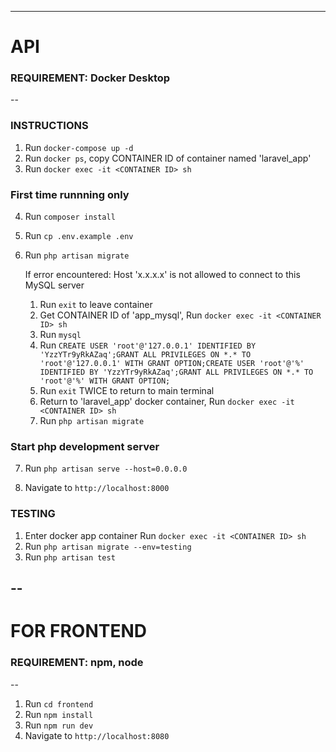 
---
# API #
### REQUIREMENT: Docker Desktop
--
### INSTRUCTIONS
1. Run `docker-compose up -d`
2. Run `docker ps`, copy CONTAINER ID of container named 'laravel_app'
3. Run `docker exec -it <CONTAINER ID> sh`

### First time runnning only
4. Run `composer install`
5. Run `cp .env.example .env`
6. Run `php artisan migrate`

    If error encountered: Host 'x.x.x.x' is not allowed to connect to this MySQL server

    1. Run `exit` to leave container
    2. Get CONTAINER ID of 'app_mysql', Run `docker exec -it <CONTAINER ID> sh`
    3. Run `mysql`
    4. Run `CREATE USER 'root'@'127.0.0.1' IDENTIFIED BY 'YzzYTr9yRkAZaq';GRANT ALL PRIVILEGES ON *.* TO 'root'@'127.0.0.1' WITH GRANT OPTION;CREATE USER 'root'@'%' IDENTIFIED BY 'YzzYTr9yRkAZaq';GRANT ALL PRIVILEGES ON *.* TO 'root'@'%' WITH GRANT OPTION;`
    5. Run `exit` TWICE to return to main terminal
    6. Return to 'laravel_app' docker container, Run `docker exec -it <CONTAINER ID> sh`
    7. Run `php artisan migrate`


### Start php development server
7. Run `php artisan serve --host=0.0.0.0`

8. Navigate to `http://localhost:8000`

### TESTING

1. Enter docker app container Run `docker exec -it <CONTAINER ID> sh`
2. Run `php artisan migrate --env=testing`
2. Run `php artisan test`

--
---
# FOR FRONTEND

### REQUIREMENT: npm, node
--
1. Run `cd frontend`
2. Run `npm install`
3. Run `npm run dev`
4. Navigate to `http://localhost:8080`
